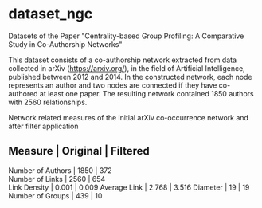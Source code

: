 # dataset_ngc
Datasets of the Paper "Centrality-based Group Profiling: A Comparative Study in Co-Authorship Networks"

This dataset consists of a co-authorship network extracted from data collected in arXiv (https://arxiv.org/), in the field of Artificial Intelligence, published between 2012 and 2014. In the constructed network, each node represents an author and two nodes are connected if they have co-authored at least one paper. The resulting network contained 1850 authors with 2560 relationships.

Network related measures of the initial arXiv co-occurrence network and after filter application


Measure | Original | Filtered 
----
Number of Authors | 1850    | 372  
Number of Links   | 2560    | 654   
Link Density      | 0.001   | 0.009 
Average Link      | 2.768   | 3.516 
Diameter          | 19      | 19    
Number of Groups  | 439     | 10   
